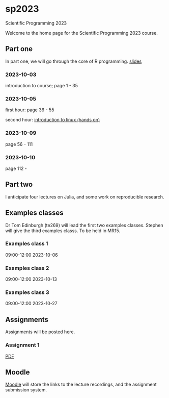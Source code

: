 # sp2023
Scientific Programming 2023

Welcome to the home page for the Scientific Programming 2023 course.

## Part one

In part one, we will go through the core of R programming.
[slides](spr.pdf)

### 2023-10-03

introduction to course; page 1 - 35

### 2023-10-05

first hour: page 36 - 55

second hour: [introduction to linux (hands on)](https://github.com/sje30/damtp-unix-intro)


### 2023-10-09

page 56 - 111

### 2023-10-10

page 112 - 

## Part two

I anticipate four lectures on Julia, and some work on reproducible research.

## Examples classes

Dr Tom Edinburgh (te269) will lead the first two examples classes.
Stephen will give the third examples classs.  To be held in MR15.

### Examples class 1

09:00-12:00 2023-10-06

### Examples class 2

09:00-12:00 2023-10-13

### Examples class 3

09:00-12:00 2023-10-27


## Assignments

Assignments will be posted here.

### Assignment 1

[PDF](assigns/a1/spa1-2023.pdf)

## Moodle

[Moodle](https://www.vle.cam.ac.uk/course/view.php?id=253091) will store the links to the lecture recordings, and the assignment submission system.

